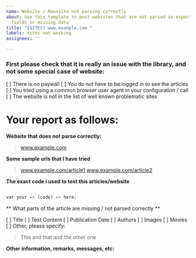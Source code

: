 ```yaml
---
name: Website / Newssite not parsing correctly
about: Use this template to post webistes that are not parsed as expected, have empty
  fields or missing data
title: "[SITES] www.example.com "
labels: sites not working
assignees: ''

---
```


### First please check that it is really an issue with the library, and not some special case of website:

[ ] There is no paywall
[ ] You do not have to be logged in to see the articles
[ ] You tried using a common browser user agent in your configuration / call
[ ] The website is not in the list of well known problematic sites

# Your report as follows:

**Website that does not parse correctly:**

> www.example.com

**Some sample urls that I have tried**

> www.example.com/article1
> www.example.com/article2

**The exact code i used to test this articles/website**

```python

var your => (code) => here;

```

** What parts of the article are missing / not parsed correctly **

[ ] Title
[ ] Text Content
[ ] Publication Date
[ ] Authors
[ ] Images
[ ] Movies
[ ] Other, please specify:
> This
> and that
> and the other one

**Other information, remarks, messages, etc:**
